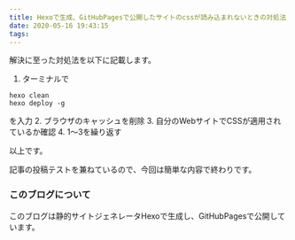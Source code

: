 ```yaml
---
title: Hexoで生成、GitHubPagesで公開したサイトのcssが読み込まれないときの対処法
date: 2020-05-16 19:43:15
tags:
---
```


解決に至った対処法を以下に記載します。

1. ターミナルで
```
hexo clean
hexo deploy -g
```
を入力
2. ブラウザのキャッシュを削除
3. 自分のWebサイトでCSSが適用されているか確認
4. 1～3を繰り返す

以上です。

記事の投稿テストを兼ねているので、今回は簡単な内容で終わりです。

### このブログについて
このブログは静的サイトジェネレータHexoで生成し、GitHubPagesで公開しています。
